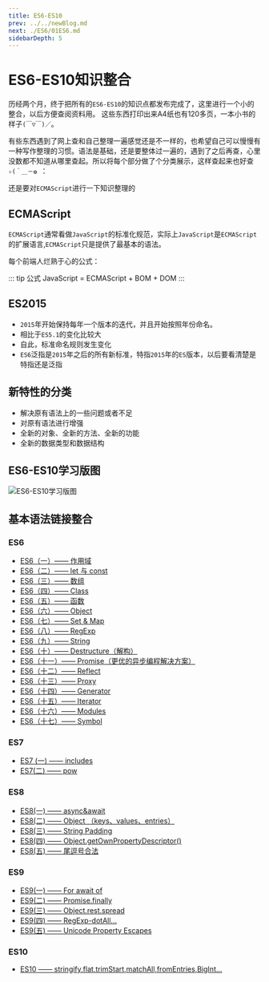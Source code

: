 ```yaml
---
title: ES6-ES10
prev: ../../newBlog.md
next: ./ES6/01ES6.md
sidebarDepth: 5
---
```

# ES6-ES10知识整合
历经两个月，终于把所有的`ES6-ES10`的知识点都发布完成了，这里进行一个小的整合，以后方便查阅资料用。
这些东西打印出来A4纸也有120多页，一本小书的样子`(￣▽￣)／`。

有些东西遇到了网上查和自己整理一遍感觉还是不一样的，也希望自己可以慢慢有一种写作整理的习惯。语法是基础，还是要整体过一遍的，遇到了之后再查，心里没数都不知道从哪里查起。所以将每个部分做了个分类展示，这样查起来也好查`✧(＾＿－✿ `：

还是要对`ECMAScript`进行一下知识整理的
## ECMAScript
`ECMAScript`通常看做`JavaScript`的标准化规范，实际上`JavaScript`是`ECMAScript`的扩展语言,`ECMAScript`只是提供了最基本的语法。

每个前端人烂熟于心的公式：

::: tip 公式
JavaScript = ECMAScript + BOM + DOM
:::

## ES2015
-   `2015`年开始保持每年一个版本的迭代，并且开始按照年份命名。
-   相比于`ES5.1`的变化比较大
-   自此，标准命名规则发生变化
-   `ES6`泛指是`2015`年之后的所有新标准，特指`2015`年的`ES`版本，以后要看清楚是特指还是泛指

## 新特性的分类

-   解决原有语法上的一些问题或者不足
-   对原有语法进行增强
-   全新的对象、全新的方法、全新的功能
-   全新的数据类型和数据结构

## ES6-ES10学习版图
![ES6-ES10学习版图](~@public/assets/img/es6.png)

## 基本语法链接整合
### ES6
- [ES6（一）—— 作用域](./ES6/01ES6.md)
- [ES6（二）—— let 与 const](./ES6/02ES6(let).md)
- [ES6（三）—— 数组](./ES6/03ES6(array).md)
- [ES6（四）—— Class](./ES6/04ES6(class).md)
- [ES6（五）—— 函数](./ES6/05ES6(function).md)
- [ES6（六）—— Object](./ES6/06ES6(object).md)
- [ES6（七）—— Set & Map](./ES6/07ES6(setmap).md)
- [ES6（八）—— RegExp](./ES6/08ES6(regexp).md)
- [ES6（九）—— String](./ES6/09ES6(string).md)
- [ES6（十）—— Destructure（解构）](./ES6/10ES6(destructure).md)
- [ES6（十一）—— Promise（更优的异步编程解决方案）](./ES6/11ES6(promise).md)
- [ES6（十二）—— Reflect](./ES6/12ES6(reflect).md)
- [ES6（十三）—— Proxy](./ES6/13ES6(proxy).md)
- [ES6（十四）—— Generator](./ES6/14ES6(generator).md)
- [ES6（十五）—— Iterator](./ES6/15ES6(iterator).md)
- [ES6（十六）—— Modules](./ES6/16ES6(modules).md)
- [ES6（十七）—— Symbol](./ES6/17ES6(symbol).md)
### ES7
- [ES7 (一) —— includes](./ES7/01ES7includes.md)
- [ES7(二) —— pow](./ES7/02ES7pow.md)
### ES8
- [ES8(一) —— async&await](./ES8/01ES8async.md)
- [ES8(二) —— Object （keys、values、entries）](./ES8/02ES8object.md)
- [ES8(三) —— String Padding](./ES8/03ES8string.md)
- [ES8(四) —— Object.getOwnPropertyDescriptor()](./ES8/04ES8object.md)
- [ES8(五) —— 尾逗号合法](./ES8/05ES8.md)
### ES9
- [ES9(一) —— For await of](./ES9/01ES9forawaitof.md)
- [ES9(二) —— Promise.finally](./ES9/02ES9finally.md)
- [ES9(三) —— Object.rest.spread](./ES9/03ES9rest.md)
- [ES9(四) —— RegExp-dotAll...](./ES9/04ES9regexp.md)
- [ES9(五) —— Unicode Property Escapes](./ES9/05ES9unicode.md)
### ES10
- [ES10 —— stringify,flat,trimStart,matchAll,fromEntries,BigInt...](./ES10/01ES10.md)
